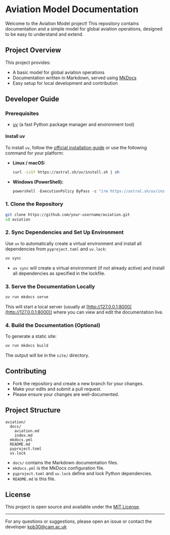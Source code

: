 # Aviation Model Documentation

Welcome to the Aviation Model project! This repository contains documentation and a simple model for global aviation operations, designed to be easy to understand and extend.

## Project Overview

This project provides:
- A basic model for global aviation operations
- Documentation written in Markdown, served using [MkDocs](https://www.mkdocs.org/)
- Easy setup for local development and contribution

## Developer Guide

### Prerequisites
- [uv](https://docs.astral.sh/uv/) (a fast Python package manager and environment tool)

#### Install uv
To install `uv`, follow the [official installation guide](https://docs.astral.sh/uv/getting-started/installation/) or use the following command for your platform:

- **Linux / macOS:**
  ```sh
  curl -LsSf https://astral.sh/uv/install.sh | sh
  ```
- **Windows (PowerShell):**
  ```powershell
  powershell -ExecutionPolicy ByPass -c "irm https://astral.sh/uv/install.ps1 | iex"
  ```

### 1. Clone the Repository
```sh
git clone https://github.com/your-username/aviation.git
cd aviation
```

### 2. Sync Dependencies and Set Up Environment
Use `uv` to automatically create a virtual environment and install all dependencies from `pyproject.toml` and `uv.lock`:
```sh
uv sync
```
- `uv sync` will create a virtual environment (if not already active) and install all dependencies as specified in the lockfile.

### 3. Serve the Documentation Locally
```sh
uv run mkdocs serve
```
This will start a local server (usually at [http://127.0.0.1:8000](http://127.0.0.1:8000)) where you can view and edit the documentation live.

### 4. Build the Documentation (Optional)
To generate a static site:
```sh
uv run mkdocs build
```
The output will be in the `site/` directory.

## Contributing
- Fork the repository and create a new branch for your changes.
- Make your edits and submit a pull request.
- Please ensure your changes are well-documented.

## Project Structure
```text
aviation/
  docs/
    aviation.md
    index.md
  mkdocs.yml
  README.md
  pyproject.toml
  uv.lock
```
- `docs/` contains the Markdown documentation files.
- `mkdocs.yml` is the MkDocs configuration file.
- `pyproject.toml` and `uv.lock` define and lock Python dependencies.
- `README.md` is this file.

## License
This project is open source and available under the [MIT License](LICENSE).

---
For any questions or suggestions, please open an issue or contact the developer kpb30@cam.ac.uk
